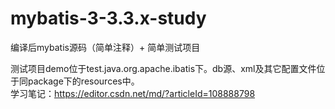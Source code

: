 # mybatis-3-3.3.x-study
编译后mybatis源码（简单注释）+ 简单测试项目

测试项目demo位于test.java.org.apache.ibatis下。db源、xml及其它配置文件位于同package下的resources中。  
学习笔记：https://editor.csdn.net/md/?articleId=108888798
